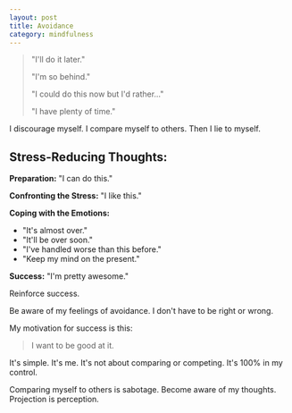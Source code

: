 ```yaml
---
layout: post
title: Avoidance
category: mindfulness
---
```


<blockquote>
<p>"I'll do it later."</p>
<p>"I'm so behind."</p>
<p>"I could do this now but I'd rather..."</p>
<p>"I have plenty of time."</p>
</blockquote>

I discourage myself. I compare myself to others. Then I lie to myself. 

## Stress-Reducing Thoughts:

**Preparation:** "I can do this."

**Confronting the Stress:** "I like this."

**Coping with the Emotions:**

* "It's almost over."
* "It'll be over soon."
* "I've handled worse than this before."
* "Keep my mind on the present."

**Success:** "I'm pretty awesome."

Reinforce success.

Be aware of my feelings of avoidance. I don't have to be right or wrong.

My motivation for success is this:

> I want to be good at it.

It's simple. It's me. It's not about comparing or competing. It's 100% in my control.

Comparing myself to others is sabotage. Become aware of my thoughts. Projection is perception.